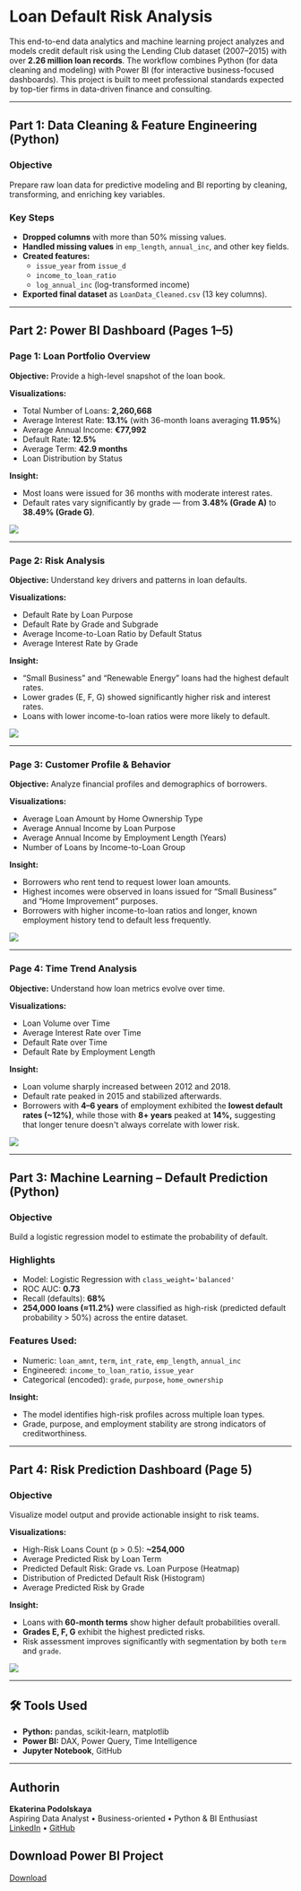 # Loan Default Risk Analysis

This end-to-end data analytics and machine learning project analyzes and models credit default risk using the Lending Club dataset (2007–2015) with over **2.26 million loan records**. The workflow combines Python (for data cleaning and modeling) with Power BI (for interactive business-focused dashboards). This project is built to meet professional standards expected by top-tier firms in data-driven finance and consulting.

---

## Part 1: Data Cleaning & Feature Engineering (Python)

### Objective
Prepare raw loan data for predictive modeling and BI reporting by cleaning, transforming, and enriching key variables.

### Key Steps
- **Dropped columns** with more than 50% missing values.
- **Handled missing values** in `emp_length`, `annual_inc`, and other key fields.
- **Created features:**
  - `issue_year` from `issue_d`
  - `income_to_loan_ratio`
  - `log_annual_inc` (log-transformed income)
- **Exported final dataset** as `LoanData_Cleaned.csv` (13 key columns).

---

## Part 2: Power BI Dashboard (Pages 1–5)

### Page 1: Loan Portfolio Overview
**Objective:** Provide a high-level snapshot of the loan book.

**Visualizations:**
- Total Number of Loans: **2,260,668**
- Average Interest Rate: **13.1%** (with 36-month loans averaging **11.95%**)
- Average Annual Income: **€77,992**
- Default Rate: **12.5%**
- Average Term: **42.9 months**
- Loan Distribution by Status

**Insight:**
- Most loans were issued for 36 months with moderate interest rates.
- Default rates vary significantly by grade — from **3.48% (Grade A)** to **38.49% (Grade G)**.

![](Page%201.png)

---

### Page 2: Risk Analysis
**Objective:** Understand key drivers and patterns in loan defaults.

**Visualizations:**
- Default Rate by Loan Purpose
- Default Rate by Grade and Subgrade
- Average Income-to-Loan Ratio by Default Status
- Average Interest Rate by Grade

**Insight:**
- “Small Business” and “Renewable Energy” loans had the highest default rates.
- Lower grades (E, F, G) showed significantly higher risk and interest rates.
- Loans with lower income-to-loan ratios were more likely to default.

![](Page%202.png)

---

### Page 3: Customer Profile & Behavior
**Objective:** Analyze financial profiles and demographics of borrowers.

**Visualizations:**
- Average Loan Amount by Home Ownership Type
- Average Annual Income by Loan Purpose
- Average Annual Income by Employment Length (Years)
- Number of Loans by Income-to-Loan Group

**Insight:**
- Borrowers who rent tend to request lower loan amounts.
- Highest incomes were observed in loans issued for “Small Business” and “Home Improvement” purposes.
- Borrowers with higher income-to-loan ratios and longer, known employment history tend to default less frequently.

![](Page%203.png)

---

### Page 4: Time Trend Analysis
**Objective:** Understand how loan metrics evolve over time.

**Visualizations:**
- Loan Volume over Time
- Average Interest Rate over Time
- Default Rate over Time
- Default Rate by Employment Length

**Insight:**
- Loan volume sharply increased between 2012 and 2018.
- Default rate peaked in 2015 and stabilized afterwards.
- Borrowers with **4–6 years** of employment exhibited the **lowest default rates (~12%)**, while those with **8+ years** peaked at **14%,** suggesting that longer tenure doesn't always correlate with lower risk.

![](Page%204.png)

---

## Part 3: Machine Learning – Default Prediction (Python)

### Objective
Build a logistic regression model to estimate the probability of default.

### Highlights
- Model: Logistic Regression with `class_weight='balanced'`
- ROC AUC: **0.73**
- Recall (defaults): **68%**
- **254,000 loans (≈11.2%)** were classified as high-risk (predicted default probability > 50%) across the entire dataset.

### Features Used:
- Numeric: `loan_amnt`, `term`, `int_rate`, `emp_length`, `annual_inc`
- Engineered: `income_to_loan_ratio`, `issue_year`
- Categorical (encoded): `grade`, `purpose`, `home_ownership`

**Insight:**
- The model identifies high-risk profiles across multiple loan types.
- Grade, purpose, and employment stability are strong indicators of creditworthiness.

---

## Part 4: Risk Prediction Dashboard (Page 5)

### Objective
Visualize model output and provide actionable insight to risk teams.

**Visualizations:**
- High-Risk Loans Count (p > 0.5): **~254,000**
- Average Predicted Risk by Loan Term
- Predicted Default Risk: Grade vs. Loan Purpose (Heatmap)
- Distribution of Predicted Default Risk (Histogram)
- Average Predicted Risk by Grade

**Insight:**
- Loans with **60-month terms** show higher default probabilities overall.
- **Grades E, F, G** exhibit the highest predicted risks.
- Risk assessment improves significantly with segmentation by both `term` and `grade`.

![](Page%202.png)

---

## 🛠 Tools Used
- **Python:** pandas, scikit-learn, matplotlib
- **Power BI:** DAX, Power Query, Time Intelligence
- **Jupyter Notebook**, GitHub

---

## Authorin
**Ekaterina Podolskaya**  
Aspiring Data Analyst • Business-oriented • Python & BI Enthusiast  
[LinkedIn](www.linkedin.com/in/ekaterina-podolskaya) • [GitHub](https://github.com/Ekaterina-Podolskaya)

## Download Power BI Project
[Download](https://drive.google.com/file/d/1l2QEDxex6JWsf5OMMZ6tC21hAr69Cx1U/view?usp=sharing)
